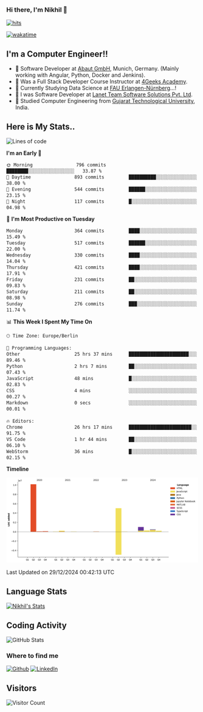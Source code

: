 ### Hi there, I'm Nikhil 👋

[![hits](https://hits.sh/github.com/silentsoft/hits.svg?color=2311cc)](https://hits.sh/github.com/silentsoft/hits/)

[![wakatime](https://wakatime.com/badge/user/369b6a3a-7953-4ff9-b7c7-be53d0a7ccc6.svg)](https://wakatime.com/@369b6a3a-7953-4ff9-b7c7-be53d0a7ccc6)

## I'm a  Computer Engineer!!

- 🌱 Software Developer at [Abaut GmbH](https://www.abaut.de/), Munich, Germany. (Mainly working with Angular, Python, Docker and Jenkins).
- 🌱 Was a Full Stack Developer Course Instructor at [4Geeks Academy](https://4geeks.com/).
- 🌱 Currently Studying Data Science at [FAU Erlangen-Nürnberg](https://www.fau.de/)...!
- 🌱 I was Software Developer at [Lanet Team Software Solutions Pvt. Ltd](https://lanetteam.com/).
- 🌱 Studied Computer Engineering from [Gujarat Technological University](https://www.gtu.ac.in/), India.

<h2>Here is My Stats..</h2>

<!--START_SECTION:waka-->
![Lines of code](https://img.shields.io/badge/From%20Hello%20World%20I%27ve%20Written-17.5%20million%20lines%20of%20code-blue)

**I'm an Early 🐤** 

```text
🌞 Morning                796 commits         ████████░░░░░░░░░░░░░░░░░   33.87 % 
🌆 Daytime                893 commits         ██████████░░░░░░░░░░░░░░░   38.00 % 
🌃 Evening                544 commits         ██████░░░░░░░░░░░░░░░░░░░   23.15 % 
🌙 Night                  117 commits         █░░░░░░░░░░░░░░░░░░░░░░░░   04.98 % 
```
📅 **I'm Most Productive on Tuesday** 

```text
Monday                   364 commits         ████░░░░░░░░░░░░░░░░░░░░░   15.49 % 
Tuesday                  517 commits         ██████░░░░░░░░░░░░░░░░░░░   22.00 % 
Wednesday                330 commits         ████░░░░░░░░░░░░░░░░░░░░░   14.04 % 
Thursday                 421 commits         ████░░░░░░░░░░░░░░░░░░░░░   17.91 % 
Friday                   231 commits         ██░░░░░░░░░░░░░░░░░░░░░░░   09.83 % 
Saturday                 211 commits         ██░░░░░░░░░░░░░░░░░░░░░░░   08.98 % 
Sunday                   276 commits         ███░░░░░░░░░░░░░░░░░░░░░░   11.74 % 
```


📊 **This Week I Spent My Time On** 

```text
🕑︎ Time Zone: Europe/Berlin

💬 Programming Languages: 
Other                    25 hrs 37 mins      ██████████████████████░░░   89.46 % 
Python                   2 hrs 7 mins        ██░░░░░░░░░░░░░░░░░░░░░░░   07.43 % 
JavaScript               48 mins             █░░░░░░░░░░░░░░░░░░░░░░░░   02.83 % 
CSS                      4 mins              ░░░░░░░░░░░░░░░░░░░░░░░░░   00.27 % 
Markdown                 0 secs              ░░░░░░░░░░░░░░░░░░░░░░░░░   00.01 % 

🔥 Editors: 
Chrome                   26 hrs 17 mins      ███████████████████████░░   91.75 % 
VS Code                  1 hr 44 mins        ██░░░░░░░░░░░░░░░░░░░░░░░   06.10 % 
WebStorm                 36 mins             █░░░░░░░░░░░░░░░░░░░░░░░░   02.15 % 
```

**Timeline**

![Lines of Code chart](https://raw.githubusercontent.com/nikhilmaguwala/nikhilmaguwala/main/assets/bar_graph.png)


 Last Updated on 29/12/2024 00:42:13 UTC
<!--END_SECTION:waka-->

<h2>Language Stats</h2>

[![Nikhil's Stats](https://github-readme-stats.vercel.app/api/wakatime?username=nikhilmaguwala&layout=compact&title=Stats)](https://github.com/nikhilmaguwala)


<h2>Coding Activity</h2>

<p><img src="https://wakatime.com/share/@nikhilmaguwala/7dd532b8-3e5e-4c26-8c46-68cc27712a92.svg" alt="GitHub Stats"></p>

<h3>Where to find me</h3>
<p>
    <a href="https://github.com/nikhilmaguwala" target="_blank"><img alt="Github" src="https://img.shields.io/badge/GitHub-%2312100E.svg?&style=for-the-badge&logo=Github&logoColor=white" /></a>
    <a href="https://www.linkedin.com/in/nikhil-maguwala" target="_blank"><img alt="LinkedIn" src="https://img.shields.io/badge/linkedin-%230077B5.svg?&style=for-the-badge&logo=linkedin&logoColor=white" /></a> 
</p>


<h2>Visitors</h2>

![Visitor Count](https://profile-counter.glitch.me/nikhilmaguwala/count.svg)

[website]: https://nikhilmaguwala.github.io/
[instagram]: https://www.instagram.com/nikhil_maguwala/
[linkedin]: https://www.linkedin.com/in/nikhil-maguwala/

